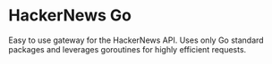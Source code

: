 # HackerNews Go

Easy to use gateway for the HackerNews API. Uses only Go standard packages and leverages goroutines for highly efficient requests.
